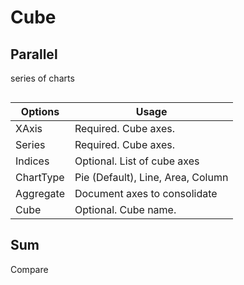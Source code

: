 # Cube

## Parallel

series of charts

```json
```

| Options | Usage
| -- | -- |
| XAxis | Required. Cube axes.
| Series | Required. Cube axes.
| Indices | Optional. List of cube axes
| ChartType | Pie (Default), Line, Area, Column
| Aggregate | Document axes to consolidate
| Cube | Optional. Cube name.

## Sum

Compare
